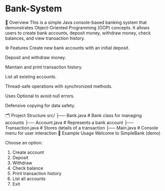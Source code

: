 # Bank-System
📌 Overview
This is a simple Java console-based banking system that demonstrates Object-Oriented Programming (OOP) concepts.
It allows users to create bank accounts, deposit money, withdraw money, check balances, and view transaction history.

⚙ Features
Create new bank accounts with an initial deposit.

Deposit and withdraw money.

Maintain and print transaction history.

List all existing accounts.

Thread-safe operations with synchronized methods.

Uses Optional to avoid null errors.

Defensive copying for data safety.

🗂 Project Structure
src/
 ├── Bank.java          # Bank class for managing accounts
 ├── Account.java       # Represents a bank account
 ├── Transaction.java   # Stores details of a transaction
 ├── Main.java          # Console menu for user interaction
📖 Example Usage
Welcome to SimpleBank (demo)

Choose an option:
1. Create account
2. Deposit
3. Withdraw
4. Check balance
5. Print transaction history
6. List all accounts
0. Exit

